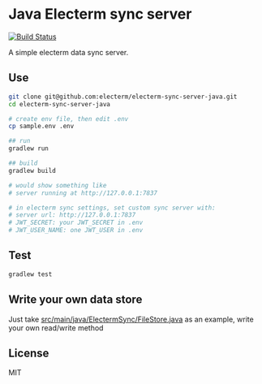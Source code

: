 # Java Electerm sync server

[![Build Status](https://github.com/electerm/electerm-sync-server-java/actions/workflows/linux.yml/badge.svg)](https://github.com/electerm/electerm-sync-server-java/actions)

A simple electerm data sync server.

## Use

```bash
git clone git@github.com:electerm/electerm-sync-server-java.git
cd electerm-sync-server-java

# create env file, then edit .env
cp sample.env .env

## run
gradlew run

## build
gradlew build

# would show something like
# server running at http://127.0.0.1:7837

# in electerm sync settings, set custom sync server with:
# server url: http://127.0.0.1:7837
# JWT_SECRET: your JWT_SECRET in .env
# JWT_USER_NAME: one JWT_USER in .env
```

## Test

```bash
gradlew test
```

## Write your own data store

Just take [src/main/java/ElectermSync/FileStore.java](src/main/java/ElectermSync/FileStore.java) as an example, write your own read/write method

## License

MIT
